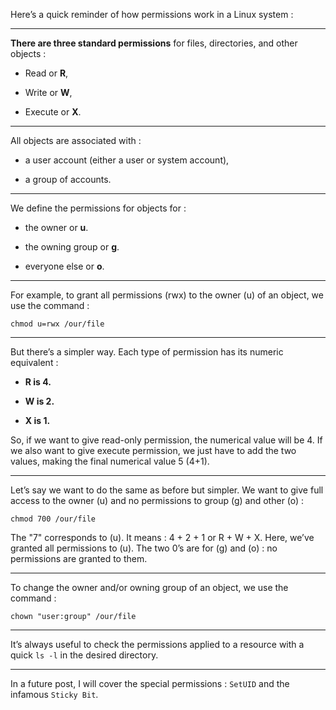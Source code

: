 Here’s a quick reminder of how permissions work in a Linux system :

***

<b>There are three standard permissions</b>  for files, directories, and other objects : 

- Read or <b>R</b>, 

- Write or <b>W</b>,

- Execute or <b>X</b>.

***

All objects are associated with : 

- a user account (either a user or system account),

- a group of accounts.

***

We define the permissions for objects for :

- the owner or <b>u</b>.

- the owning group or <b>g</b>.

- everyone else or <b>o</b>.

***

For example, to grant all permissions (rwx) to the owner (u) of an object, we use the command :

````chmod u=rwx /our/file````

***

But there’s a simpler way. Each type of permission has its numeric equivalent :

- <b>R is 4.</b>

- <b>W is 2.</b>

- <b>X is 1.</b>

So, if we want to give read-only permission, the numerical value will be 4. If we also want to give execute permission, we just have to add the two values, making the final numerical value 5 (4+1).

***

Let’s say we want to do the same as before but simpler. We want to give full access to the owner (u) and no permissions to group (g) and other (o) :

````chmod 700 /our/file````

The "7" corresponds to (u). It means : 4 + 2 + 1 or R + W + X. Here, we’ve granted all permissions to (u). The two 0’s are for (g) and (o) : no permissions are granted to them.

***

To change the owner and/or owning group of an object, we use the command :

````chown "user:group" /our/file````

***

It’s always useful to check the permissions applied to a resource with a quick ````ls -l```` in the desired directory.

***

In a future post, I will cover the special permissions : ````SetUID```` and the infamous ````Sticky Bit````.
